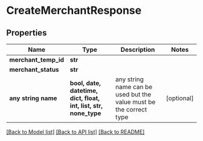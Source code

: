 # CreateMerchantResponse


## Properties
Name | Type | Description | Notes
------------ | ------------- | ------------- | -------------
**merchant_temp_id** | **str** |  | 
**merchant_status** | **str** |  | 
**any string name** | **bool, date, datetime, dict, float, int, list, str, none_type** | any string name can be used but the value must be the correct type | [optional]

[[Back to Model list]](../README.md#documentation-for-models) [[Back to API list]](../README.md#documentation-for-api-endpoints) [[Back to README]](../README.md)


